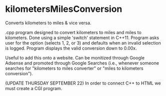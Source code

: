 # kilometersMilesConversion
Converts kilometers to miles &amp; vice versa.



.cpp program designed to convert kilometers to miles and miles to kilometers. Done using a simple 'switch' statement in C++11. Program asks user for the option (selects 1, 2, or 3) and defaults when an invalid selection is logged. Program displays the valid conversion down to 0.00x. 

Useful to add this onto a website. Can be monitized through Google Adsense and promoted through Google Searches (i.e., whenever someone searches for "kilometers to miles converter" or "miles to kilometers conversion").


(UPDATE THURSDAY SEPTEMBER 22) In order to connect C++ to HTML we must create a CGI program.
